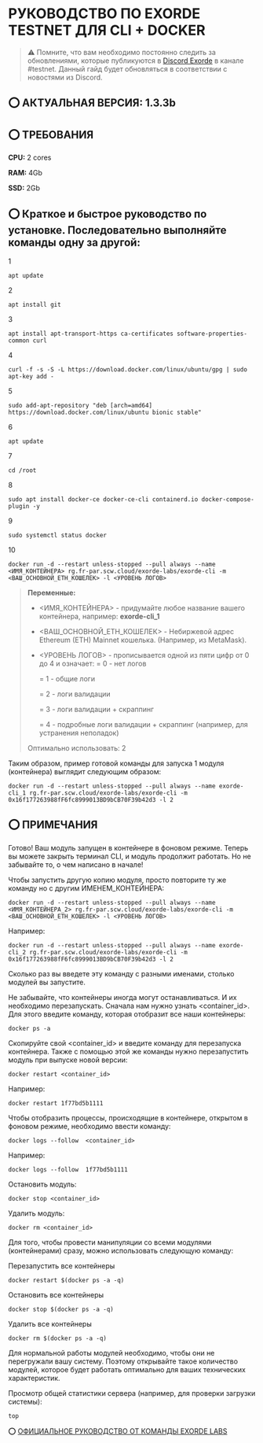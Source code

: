 # РУКОВОДСТВО ПО EXORDE TESTNET ДЛЯ CLI + DOCKER

> ⚠️ Помните, что вам необходимо постоянно следить за обновлениями, которые публикуются в [Discord Exorde](https://discord.gg/ExordeLabs) в канале #testnet.
Данный гайд будет обновляться в соответствии с новостями из Discord.

## ⭕ АКТУАЛЬНАЯ ВЕРСИЯ: 1.3.3b

## ⭕ ТРЕБОВАНИЯ

**CPU:** 2 cores

**RAM:** 4Gb

**SSD:** 2Gb

## ⭕ Краткое и быстрое руководство по установке. Последовательно выполняйте команды одну за другой:

1
```
apt update
```
2
```
apt install git
```
3
```
apt install apt-transport-https ca-certificates software-properties-common curl
```
4
```
curl -f -s -S -L https://download.docker.com/linux/ubuntu/gpg | sudo apt-key add -
```
5
```
sudo add-apt-repository "deb [arch=amd64] https://download.docker.com/linux/ubuntu bionic stable"
```
6
```
apt update
```
7
```
cd /root
```
8
```
sudo apt install docker-ce docker-ce-cli containerd.io docker-compose-plugin -y
```
9
```
sudo systemctl status docker
```
10
```
docker run -d --restart unless-stopped --pull always --name <ИМЯ_КОНТЕЙНЕРА> rg.fr-par.scw.cloud/exorde-labs/exorde-cli -m <ВАШ_ОСНОВНОЙ_ETH_КОШЕЛЕК> -l <УРОВЕНЬ ЛОГОВ>
```
> **Переменные:**
> - <ИМЯ_КОНТЕЙНЕРА> - придумайте любое название вашего контейнера, например: **exorde-cli_1**
> - <ВАШ_ОСНОВНОЙ_ETH_КОШЕЛЕК> - Небиржевой адрес Ethereum (ETH) Mainnet кошелька. (Например, из MetaMask).
> - <УРОВЕНЬ ЛОГОВ> -  прописывается одной из пяти цифр от 0 до 4 и означает:
>      = 0 - нет логов
>  
>      = 1 - общие логи
>  
>      = 2 - логи валидации
>  
>      = 3 - логи валидации + скраппинг
>  
>      = 4 - подробные логи валидации + скраппинг (например, для устранения неполадок)
>  
> Оптимально использовать: 2

Таким образом, пример готовой команды для запуска 1 модуля (контейнера) выглядит следующим образом:
```
docker run -d --restart unless-stopped --pull always --name exorde-cli_1 rg.fr-par.scw.cloud/exorde-labs/exorde-cli -m 0x16f177263988fF6fc8999013BD9bCB70F39b42d3 -l 2
```

## ⭕ ПРИМЕЧАНИЯ

Готово! Ваш модуль запущен в контейнере в фоновом режиме. Теперь вы можете закрыть терминал CLI, и модуль продолжит работать. Но не забывайте то, о чем написано в начале!

Чтобы запустить другую копию модуля, просто повторите ту же команду но с другим ИМЕНЕМ_КОНТЕЙНЕРА:
```
docker run -d --restart unless-stopped --pull always --name <ИМЯ_КОНТЕЙНЕРА_2> rg.fr-par.scw.cloud/exorde-labs/exorde-cli -m <ВАШ_ОСНОВНОЙ_ETH_КОШЕЛЕК> -l <УРОВЕНЬ ЛОГОВ>
```
Например:
```
docker run -d --restart unless-stopped --pull always --name exorde-cli_2 rg.fr-par.scw.cloud/exorde-labs/exorde-cli -m 0x16f177263988fF6fc8999013BD9bCB70F39b42d3 -l 2
```
Сколько раз вы ввeдете эту команду с разными именами, столько модулей вы запустите.

Не забывайте, что контейнеры иногда могут останавливаться. И их необходимо перезапускать. Сначала нам нужно узнать <container_id>.
Для этого введите команду, которая отобразит все наши контейнеры:
```
docker ps -a
```

Скопируйте свой <container_id> и введите команду для перезапуска контейнера. Также с помощью этой же команды нужно перезапустить модуль при выпуске новой версии:
```
docker restart <container_id>
```
Например:
```
docker restart 1f77bd5b1111
```

Чтобы отобразить процессы, происходящие в контейнере, открытом в фоновом режиме, необходимо ввести команду:
```
docker logs --follow  <container_id>
```
Например:
```
docker logs --follow  1f77bd5b1111
```

Остановить модуль:
```
docker stop <container_id>
```

Удалить модуль:
```
docker rm <container_id>
```

Для того, чтобы провести манипуляции со всеми модулями (контейнерами) сразу, можно использовать следующую команду:

Перезапустить все контейнеры
```
docker restart $(docker ps -a -q)
```
Остановить все контейнеры
```
docker stop $(docker ps -a -q)
```
Удалить все контейнеры
```
docker rm $(docker ps -a -q)
```


Для нормальной работы модулей необходимо, чтобы они не перегружали вашу систему. Поэтому открывайте такое количество модулей, которое будет работать оптимально для ваших технических характеристик.

Просмотр общей статистики сервера (например, для проверки загрузки системы):
```
top
```

⭕ [ОФИЦИАЛЬНОЕ РУКОВОДСТВО ОТ КОМАНДЫ EXORDE LABS](https://docs.exorde.network/)
